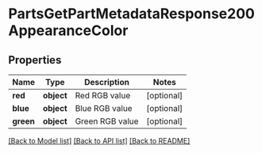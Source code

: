 # PartsGetPartMetadataResponse200AppearanceColor

## Properties
Name | Type | Description | Notes
------------ | ------------- | ------------- | -------------
**red** | **object** | Red RGB value | [optional] 
**blue** | **object** | Blue RGB value | [optional] 
**green** | **object** | Green RGB value | [optional] 

[[Back to Model list]](../README.md#documentation-for-models) [[Back to API list]](../README.md#documentation-for-api-endpoints) [[Back to README]](../README.md)


